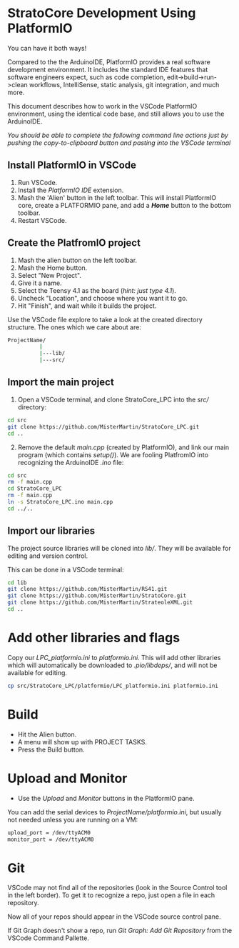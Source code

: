 # StratoCore Development Using PlatformIO

You can have it both ways! 

Compared to the the ArduinoIDE, PlatformIO provides a 
real software development environment. It includes the
standard IDE features that software engineers expect, such
as code completion, edit->build->run->clean workflows,
IntelliSense, static analysis, git integration, and much more.

This document describes how to work in the
VSCode PlatformIO environment, using the identical code base,
and still allows you to use the ArduinoIDE.

*You should be able to complete the following command
 line actions just by pushing the copy-to-clipboard button
 and pasting into the VSCode terminal*

## Install PlatformIO in VSCode

1. Run VSCode.
1. Install the *PlatformIO IDE* extension.
1. Mash the 'Alien' button in the left toolbar. This will install
   PlatformIO core, create a PLATFORMIO pane, and add a ***Home***
   button to the bottom toolbar.
1. Restart VSCode.

## Create the PlatfromIO project

1. Mash the alien button on the left toolbar. 
1. Mash the Home button.
1. Select "New Project".
1. Give it a name.
1. Select the Teensy 4.1 as the board (_hint: just type 4.1_).
1. Uncheck "Location", and choose where you want it to go.
1. Hit "Finish", and wait while it builds the project.

Use the VSCode file explore to take a look at the created directory structure.
The ones which we care about are:
```sh
ProjectName/
          |
          |---lib/
          |---src/
```

## Import the main project

1. Open a VSCode terminal, and clone StratoCore_LPC into the *src/* directory:
```sh
cd src
git clone https://github.com/MisterMartin/StratoCore_LPC.git
cd ..
```
2. Remove the default *main.cpp* (created by PlatformIO), and link 
our main program (which contains _setup()_). We are fooling PlatfromIO
into recognizing the ArduinoIDE _.ino_ file:
```sh
cd src
rm -f main.cpp
cd StratoCore_LPC
rm -f main.cpp
ln -s StratoCore_LPC.ino main.cpp
cd ../..
```

## Import our libraries

The project source libraries will be cloned into *lib/*. 
They will be available for editing and version control.

This can be done in a VSCode terminal:
```sh
cd lib
git clone https://github.com/MisterMartin/RS41.git
git clone https://github.com/MisterMartin/StratoCore.git
git clone https://github.com/MisterMartin/StrateoleXML.git
cd ..
```

# Add other libraries and flags

Copy our *LPC_platformio.ini* to *platformio.ini*. This will add other
libraries which will automatically be downloaded to *.pio/libdeps/*,
and will not be available for editing.

```sh
cp src/StratoCore_LPC/platformio/LPC_platformio.ini platformio.ini
```

# Build

- Hit the Alien button. 
- A menu will show up with PROJECT TASKS. 
- Press the Build button.

# Upload and Monitor
- Use the _Upload_ and _Monitor_ buttons in the PlatformIO pane.

You can add the serial devices to *ProjectName/platformio.ini*,
but usually not needed unless you are running on a VM:
```sh
upload_port = /dev/ttyACM0
monitor_port = /dev/ttyACM0
```

# Git

VSCode may not find all of the repositories (look in the Source 
Control tool in the left border). To get it to recognize a repo, 
just open a file in each repository.

Now all of your repos should appear in the VSCode source control pane.

If Git Graph doesn't show a repo, run  *Git Graph: Add Git Repository* 
from the VSCode Command Pallette.

